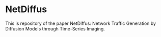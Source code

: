 # NetDiffus
This is repository of the paper NetDiffus: Network Traffic Generation by Diffusion Models through Time-Series Imaging.
